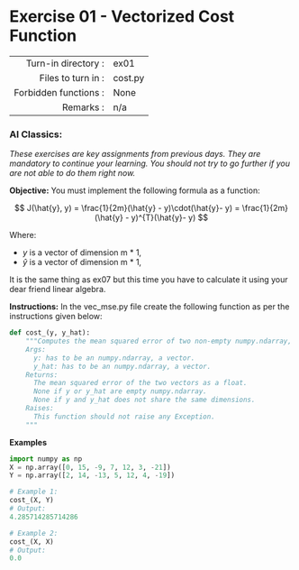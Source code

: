 # Exercise 01 - Vectorized Cost Function

|                         |                    |
| -----------------------:| ------------------ |
|   Turn-in directory :   |  ex01              |
|   Files to turn in :    |  cost.py           |
|   Forbidden functions : |  None              |
|   Remarks :             |  n/a               |

### AI Classics: 
*These exercises are key assignments from previous days. They are mandatory to continue your learning. You should not try to go further if you are not able to do them right now.*

**Objective:**
You must implement the following formula as a function:  

$$
J(\hat{y}, y) = \frac{1}{2m}(\hat{y} - y)\cdot(\hat{y}- y) = \frac{1}{2m}(\hat{y} - y)^{T}(\hat{y}- y)
$$

Where:
- $y$ is a vector of dimension m * 1,
- $\hat{y}$ is a vector of dimension m * 1,

It is the same thing as ex07 but this time you have to calculate it using your dear friend linear algebra.  

**Instructions:**
In the vec_mse.py file create the following function as per the instructions given below:
```python
def cost_(y, y_hat):
    """Computes the mean squared error of two non-empty numpy.ndarray, without any for loop. The two arrays must have the same dimensions.
    Args:
      y: has to be an numpy.ndarray, a vector.
      y_hat: has to be an numpy.ndarray, a vector.
    Returns:
      The mean squared error of the two vectors as a float.
      None if y or y_hat are empty numpy.ndarray.
      None if y and y_hat does not share the same dimensions.
    Raises:
      This function should not raise any Exception.
    """
```

**Examples**
```python
import numpy as np
X = np.array([0, 15, -9, 7, 12, 3, -21])
Y = np.array([2, 14, -13, 5, 12, 4, -19])

# Example 1:
cost_(X, Y)
# Output:
4.285714285714286

# Example 2:
cost_(X, X)
# Output:
0.0
```